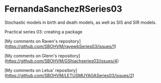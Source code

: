 # FernandaSanchezRSeries03
Stochastic models in birth and death models, as well as SIS and SIR models.


Practical series 03: creating a package


[My comments on Raven's repository] (https://github.com/SBOHVM/rayewbSeries03/issues/1)

[My comments on Glenn's repository] (https://github.com/SBOHVM/GShiachseries03/issues/4)


[My comments on Letus' repository]
(https://github.com/SBOHVM/LETUSMUYAGASeries03/issues/2)
